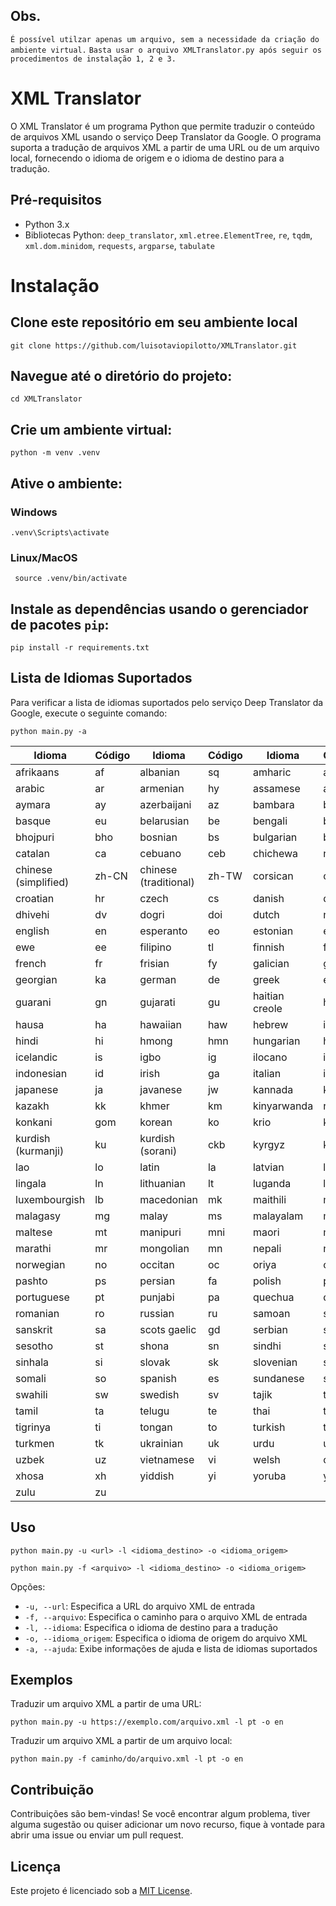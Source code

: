 ## Obs.
`É possível utilzar apenas um arquivo, sem a necessidade da criação do ambiente virtual.`
`Basta usar o arquivo XMLTranslator.py após seguir os procedimentos de instalação 1, 2 e 3.`

# XML Translator
O XML Translator é um programa Python que permite traduzir o conteúdo de arquivos XML usando o serviço Deep Translator da Google. O programa suporta a tradução de arquivos XML a partir de uma URL ou de um arquivo local, fornecendo o idioma de origem e o idioma de destino para a tradução.

## Pré-requisitos
- Python 3.x
- Bibliotecas Python: `deep_translator`, `xml.etree.ElementTree`, `re`, `tqdm`, `xml.dom.minidom`, `requests`, `argparse`, `tabulate`

# Instalação
## Clone este repositório em seu ambiente local
```
git clone https://github.com/luisotaviopilotto/XMLTranslator.git
```

## Navegue até o diretório do projeto:
```
cd XMLTranslator
```

## Crie um ambiente virtual:
```
python -m venv .venv
```
## Ative o ambiente:
### Windows
```
.venv\Scripts\activate
```
### Linux/MacOS
```
 source .venv/bin/activate
```

## Instale as dependências usando o gerenciador de pacotes `pip`:
```
pip install -r requirements.txt
```

## Lista de Idiomas Suportados
Para verificar a lista de idiomas suportados pelo serviço Deep Translator da Google, execute o seguinte comando:
```
python main.py -a
```
| Idioma                | Código   | Idioma                | Código   | Idioma                | Código   |
|-----------------------|----------|-----------------------|----------|-----------------------|----------|
| afrikaans             | af       | albanian              | sq       | amharic               | am       |
| arabic                | ar       | armenian              | hy       | assamese              | as       |
| aymara                | ay       | azerbaijani           | az       | bambara               | bm       |
| basque                | eu       | belarusian            | be       | bengali               | bn       |
| bhojpuri              | bho      | bosnian               | bs       | bulgarian             | bg       |
| catalan               | ca       | cebuano               | ceb      | chichewa              | ny       |
| chinese (simplified)  | zh-CN    | chinese (traditional) | zh-TW    | corsican              | co       |
| croatian              | hr       | czech                 | cs       | danish                | da       |
| dhivehi               | dv       | dogri                 | doi      | dutch                 | nl       |
| english               | en       | esperanto             | eo       | estonian              | et       |
| ewe                   | ee       | filipino              | tl       | finnish               | fi       |
| french                | fr       | frisian               | fy       | galician              | gl       |
| georgian              | ka       | german                | de       | greek                 | el       |
| guarani               | gn       | gujarati              | gu       | haitian creole        | ht       |
| hausa                 | ha       | hawaiian              | haw      | hebrew                | iw       |
| hindi                 | hi       | hmong                 | hmn      | hungarian             | hu       |
| icelandic             | is       | igbo                  | ig       | ilocano               | ilo      |
| indonesian            | id       | irish                 | ga       | italian               | it       |
| japanese              | ja       | javanese              | jw       | kannada               | kn       |
| kazakh                | kk       | khmer                 | km       | kinyarwanda           | rw       |
| konkani               | gom      | korean                | ko       | krio                  | kri      |
| kurdish (kurmanji)    | ku       | kurdish (sorani)      | ckb      | kyrgyz                | ky       |
| lao                   | lo       | latin                 | la       | latvian               | lv       |
| lingala               | ln       | lithuanian            | lt       | luganda               | lg       |
| luxembourgish         | lb       | macedonian            | mk       | maithili              | mai      |
| malagasy              | mg       | malay                 | ms       | malayalam             | ml       |
| maltese               | mt       | manipuri              | mni      | maori                 | mi       |
| marathi               | mr       | mongolian             | mn       | nepali                | ne       |
| norwegian             | no       | occitan               | oc       | oriya                 | or       |
| pashto                | ps       | persian               | fa       | polish                | pl       |
| portuguese            | pt       | punjabi               | pa       | quechua               | qu       |
| romanian              | ro       | russian               | ru       | samoan                | sm       |
| sanskrit              | sa       | scots gaelic          | gd       | serbian               | sr       |
| sesotho               | st       | shona                 | sn       | sindhi                | sd       |
| sinhala               | si       | slovak                | sk       | slovenian             | sl       |
| somali                | so       | spanish               | es       | sundanese             | su       |
| swahili               | sw       | swedish               | sv       | tajik                 | tg       |
| tamil                 | ta       | telugu                | te       | thai                  | th       |
| tigrinya              | ti       | tongan                | to       | turkish               | tr       |
| turkmen               | tk       | ukrainian             | uk       | urdu                  | ur       |
| uzbek                 | uz       | vietnamese            | vi       | welsh                 | cy       |
| xhosa                 | xh       | yiddish               | yi       | yoruba                | yo       |
| zulu                  | zu       |


## Uso
```
python main.py -u <url> -l <idioma_destino> -o <idioma_origem>
```
```
python main.py -f <arquivo> -l <idioma_destino> -o <idioma_origem>
```

Opções:
- `-u, --url`: Especifica a URL do arquivo XML de entrada
- `-f, --arquivo`: Especifica o caminho para o arquivo XML de entrada
- `-l, --idioma`: Especifica o idioma de destino para a tradução
- `-o, --idioma_origem`: Especifica o idioma de origem do arquivo XML
- `-a, --ajuda`: Exibe informações de ajuda e lista de idiomas suportados

## Exemplos
Traduzir um arquivo XML a partir de uma URL:
```
python main.py -u https://exemplo.com/arquivo.xml -l pt -o en
```

Traduzir um arquivo XML a partir de um arquivo local:
```
python main.py -f caminho/do/arquivo.xml -l pt -o en
```

## Contribuição
Contribuições são bem-vindas! Se você encontrar algum problema, tiver alguma sugestão ou quiser adicionar um novo recurso, fique à vontade para abrir uma issue ou enviar um pull request.

## Licença
Este projeto é licenciado sob a [MIT License](LICENSE).
